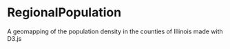 # RegionalPopulation
A geomapping of the population density in the counties of Illinois made with D3.js
